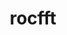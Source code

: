 ---
title: "rocfft"
layout: cache
categories: [package, develop]
meta: {"versions": ["6.1.2", "6.2.1"], "compilers": ["gcc@=11.4.0", "gcc@=13.2.0"], "oss": ["ubuntu22.04", "ubuntu24.04"], "platforms": ["linux"], "targets": ["x86_64_v3"], "stacks": ["e4s", "ml-linux-x86_64-rocm", "root"], "num_specs": 25, "num_specs_by_stack": {"root": 25, "e4s": 13, "ml-linux-x86_64-rocm": 12}}
spec_details: [{"hash": "7pfk53g5hfr2fgmtsxu6qumprhikhy3g", "compiler": "gcc@=11.4.0", "versions": ["6.2.1"], "os": "ubuntu22.04", "platform": "linux", "target": "x86_64_v3", "variants": ["amdgpu_target=auto", "amdgpu_target_sram_ecc=auto", "~asan", "build_system=cmake", "build_type=Release", "generator=make", "~ipo", "patches=0f79d30"], "stacks": ["root", "e4s"], "size": "-", "tarball": "https://binaries.spack.io/develop/build_cache/linux-ubuntu22.04-x86_64_v3/gcc-11.4.0/rocfft-6.2.1/linux-ubuntu22.04-x86_64_v3-gcc-11.4.0-rocfft-6.2.1-7pfk53g5hfr2fgmtsxu6qumprhikhy3g.spack"}, {"hash": "ry5w4z5thhc6zknk2vnfqvrkh6ppwyvi", "compiler": "gcc@=11.4.0", "versions": ["6.2.1"], "os": "ubuntu22.04", "platform": "linux", "target": "x86_64_v3", "variants": ["amdgpu_target=auto", "amdgpu_target_sram_ecc=auto", "~asan", "build_system=cmake", "build_type=Release", "generator=make", "~ipo", "patches=0f79d30"], "stacks": ["root", "e4s"], "size": "-", "tarball": "https://binaries.spack.io/develop/build_cache/linux-ubuntu22.04-x86_64_v3/gcc-11.4.0/rocfft-6.2.1/linux-ubuntu22.04-x86_64_v3-gcc-11.4.0-rocfft-6.2.1-ry5w4z5thhc6zknk2vnfqvrkh6ppwyvi.spack"}, {"hash": "apczgqfovvsb3qi3vbq5fqg63ijvxv27", "compiler": "gcc@=11.4.0", "versions": ["6.2.1"], "os": "ubuntu22.04", "platform": "linux", "target": "x86_64_v3", "variants": ["amdgpu_target=auto", "amdgpu_target_sram_ecc=auto", "~asan", "build_system=cmake", "build_type=Release", "generator=make", "~ipo", "patches=0f79d30"], "stacks": ["root", "e4s"], "size": "-", "tarball": "https://binaries.spack.io/develop/build_cache/linux-ubuntu22.04-x86_64_v3/gcc-11.4.0/rocfft-6.2.1/linux-ubuntu22.04-x86_64_v3-gcc-11.4.0-rocfft-6.2.1-apczgqfovvsb3qi3vbq5fqg63ijvxv27.spack"}, {"hash": "4catc25qwf56kb4ed3wlzkjgshhepyhg", "compiler": "gcc@=11.4.0", "versions": ["6.2.1"], "os": "ubuntu22.04", "platform": "linux", "target": "x86_64_v3", "variants": ["amdgpu_target=auto", "amdgpu_target_sram_ecc=auto", "~asan", "build_system=cmake", "build_type=Release", "generator=make", "~ipo", "patches=0f79d30"], "stacks": ["root", "e4s"], "size": "-", "tarball": "https://binaries.spack.io/develop/build_cache/linux-ubuntu22.04-x86_64_v3/gcc-11.4.0/rocfft-6.2.1/linux-ubuntu22.04-x86_64_v3-gcc-11.4.0-rocfft-6.2.1-4catc25qwf56kb4ed3wlzkjgshhepyhg.spack"}, {"hash": "wh2li6etv6gmqyid7nytp7r7ubjhe3ir", "compiler": "gcc@=11.4.0", "versions": ["6.2.1"], "os": "ubuntu22.04", "platform": "linux", "target": "x86_64_v3", "variants": ["amdgpu_target=auto", "amdgpu_target_sram_ecc=auto", "~asan", "build_system=cmake", "build_type=Release", "generator=make", "~ipo", "patches=0f79d30"], "stacks": ["root", "e4s"], "size": "-", "tarball": "https://binaries.spack.io/develop/build_cache/linux-ubuntu22.04-x86_64_v3/gcc-11.4.0/rocfft-6.2.1/linux-ubuntu22.04-x86_64_v3-gcc-11.4.0-rocfft-6.2.1-wh2li6etv6gmqyid7nytp7r7ubjhe3ir.spack"}, {"hash": "cba7lspdfzayxf4cry6gnqzwuvzoyvij", "compiler": "gcc@=11.4.0", "versions": ["6.2.1"], "os": "ubuntu22.04", "platform": "linux", "target": "x86_64_v3", "variants": ["amdgpu_target=auto", "amdgpu_target_sram_ecc=auto", "~asan", "build_system=cmake", "build_type=Release", "generator=make", "~ipo", "patches=0f79d30"], "stacks": ["root", "e4s"], "size": "-", "tarball": "https://binaries.spack.io/develop/build_cache/linux-ubuntu22.04-x86_64_v3/gcc-11.4.0/rocfft-6.2.1/linux-ubuntu22.04-x86_64_v3-gcc-11.4.0-rocfft-6.2.1-cba7lspdfzayxf4cry6gnqzwuvzoyvij.spack"}, {"hash": "imgc2r6i3wjnpnq64jfnxs7fhmzpegy7", "compiler": "gcc@=11.4.0", "versions": ["6.2.1"], "os": "ubuntu22.04", "platform": "linux", "target": "x86_64_v3", "variants": ["amdgpu_target=auto", "amdgpu_target_sram_ecc=auto", "~asan", "build_system=cmake", "build_type=Release", "generator=make", "~ipo", "patches=0f79d30"], "stacks": ["root", "e4s"], "size": "-", "tarball": "https://binaries.spack.io/develop/build_cache/linux-ubuntu22.04-x86_64_v3/gcc-11.4.0/rocfft-6.2.1/linux-ubuntu22.04-x86_64_v3-gcc-11.4.0-rocfft-6.2.1-imgc2r6i3wjnpnq64jfnxs7fhmzpegy7.spack"}, {"hash": "3avnymllgrlvisuhvir5idtluqrkgpid", "compiler": "gcc@=11.4.0", "versions": ["6.2.1"], "os": "ubuntu22.04", "platform": "linux", "target": "x86_64_v3", "variants": ["amdgpu_target=auto", "amdgpu_target_sram_ecc=auto", "~asan", "build_system=cmake", "build_type=Release", "generator=make", "~ipo", "patches=0f79d30"], "stacks": ["root", "e4s"], "size": "-", "tarball": "https://binaries.spack.io/develop/build_cache/linux-ubuntu22.04-x86_64_v3/gcc-11.4.0/rocfft-6.2.1/linux-ubuntu22.04-x86_64_v3-gcc-11.4.0-rocfft-6.2.1-3avnymllgrlvisuhvir5idtluqrkgpid.spack"}, {"hash": "6f4mcer5ejclo4itinq4xm6b7kk6n3fq", "compiler": "gcc@=11.4.0", "versions": ["6.2.1"], "os": "ubuntu22.04", "platform": "linux", "target": "x86_64_v3", "variants": ["amdgpu_target=auto", "amdgpu_target_sram_ecc=auto", "~asan", "build_system=cmake", "build_type=Release", "generator=make", "~ipo", "patches=0f79d30"], "stacks": ["root", "e4s"], "size": "-", "tarball": "https://binaries.spack.io/develop/build_cache/linux-ubuntu22.04-x86_64_v3/gcc-11.4.0/rocfft-6.2.1/linux-ubuntu22.04-x86_64_v3-gcc-11.4.0-rocfft-6.2.1-6f4mcer5ejclo4itinq4xm6b7kk6n3fq.spack"}, {"hash": "mde7o4lcqdi5ith3xdm2hs4tsm6df6yf", "compiler": "gcc@=11.4.0", "versions": ["6.2.1"], "os": "ubuntu22.04", "platform": "linux", "target": "x86_64_v3", "variants": ["amdgpu_target=auto", "amdgpu_target_sram_ecc=auto", "~asan", "build_system=cmake", "build_type=Release", "generator=make", "~ipo", "patches=0f79d30"], "stacks": ["root", "e4s"], "size": "-", "tarball": "https://binaries.spack.io/develop/build_cache/linux-ubuntu22.04-x86_64_v3/gcc-11.4.0/rocfft-6.2.1/linux-ubuntu22.04-x86_64_v3-gcc-11.4.0-rocfft-6.2.1-mde7o4lcqdi5ith3xdm2hs4tsm6df6yf.spack"}, {"hash": "hpmmfjyhpop63jaalnwfbnlnwer3kncf", "compiler": "gcc@=11.4.0", "versions": ["6.2.1"], "os": "ubuntu22.04", "platform": "linux", "target": "x86_64_v3", "variants": ["amdgpu_target=auto", "amdgpu_target_sram_ecc=auto", "~asan", "build_system=cmake", "build_type=Release", "generator=make", "~ipo", "patches=0f79d30"], "stacks": ["root", "e4s"], "size": "-", "tarball": "https://binaries.spack.io/develop/build_cache/linux-ubuntu22.04-x86_64_v3/gcc-11.4.0/rocfft-6.2.1/linux-ubuntu22.04-x86_64_v3-gcc-11.4.0-rocfft-6.2.1-hpmmfjyhpop63jaalnwfbnlnwer3kncf.spack"}, {"hash": "fndvae7wcmbzphgxnx3iyiciht2yfid6", "compiler": "gcc@=11.4.0", "versions": ["6.2.1"], "os": "ubuntu22.04", "platform": "linux", "target": "x86_64_v3", "variants": ["amdgpu_target=auto", "amdgpu_target_sram_ecc=auto", "~asan", "build_system=cmake", "build_type=Release", "generator=make", "~ipo", "patches=0f79d30"], "stacks": ["root", "e4s"], "size": "-", "tarball": "https://binaries.spack.io/develop/build_cache/linux-ubuntu22.04-x86_64_v3/gcc-11.4.0/rocfft-6.2.1/linux-ubuntu22.04-x86_64_v3-gcc-11.4.0-rocfft-6.2.1-fndvae7wcmbzphgxnx3iyiciht2yfid6.spack"}, {"hash": "wabdvvwc77i7qwghuhly47ryznfbjjqx", "compiler": "gcc@=11.4.0", "versions": ["6.2.1"], "os": "ubuntu22.04", "platform": "linux", "target": "x86_64_v3", "variants": ["amdgpu_target=auto", "amdgpu_target_sram_ecc=auto", "~asan", "build_system=cmake", "build_type=Release", "generator=make", "~ipo", "patches=0f79d30"], "stacks": ["root", "e4s"], "size": "-", "tarball": "https://binaries.spack.io/develop/build_cache/linux-ubuntu22.04-x86_64_v3/gcc-11.4.0/rocfft-6.2.1/linux-ubuntu22.04-x86_64_v3-gcc-11.4.0-rocfft-6.2.1-wabdvvwc77i7qwghuhly47ryznfbjjqx.spack"}, {"hash": "65xowcorwzfs3337xlsasrfaizq5obbp", "compiler": "gcc@=13.2.0", "versions": ["6.1.2"], "os": "ubuntu24.04", "platform": "linux", "target": "x86_64_v3", "variants": ["amdgpu_target=gfx90a", "amdgpu_target_sram_ecc=auto", "~asan", "build_system=cmake", "build_type=Release", "generator=make", "~ipo", "patches=0f79d30"], "stacks": ["root", "ml-linux-x86_64-rocm"], "size": "-", "tarball": "https://binaries.spack.io/develop/build_cache/linux-ubuntu24.04-x86_64_v3/gcc-13.2.0/rocfft-6.1.2/linux-ubuntu24.04-x86_64_v3-gcc-13.2.0-rocfft-6.1.2-65xowcorwzfs3337xlsasrfaizq5obbp.spack"}, {"hash": "ocym67e2gkbddgjynubzkc3rjpduwx3u", "compiler": "gcc@=13.2.0", "versions": ["6.1.2"], "os": "ubuntu24.04", "platform": "linux", "target": "x86_64_v3", "variants": ["amdgpu_target=gfx90a", "amdgpu_target_sram_ecc=auto", "~asan", "build_system=cmake", "build_type=Release", "generator=make", "~ipo", "patches=0f79d30"], "stacks": ["root", "ml-linux-x86_64-rocm"], "size": "-", "tarball": "https://binaries.spack.io/develop/build_cache/linux-ubuntu24.04-x86_64_v3/gcc-13.2.0/rocfft-6.1.2/linux-ubuntu24.04-x86_64_v3-gcc-13.2.0-rocfft-6.1.2-ocym67e2gkbddgjynubzkc3rjpduwx3u.spack"}, {"hash": "bceyyfp2y5lhmaz2mle2nat6gswffui4", "compiler": "gcc@=13.2.0", "versions": ["6.1.2"], "os": "ubuntu24.04", "platform": "linux", "target": "x86_64_v3", "variants": ["amdgpu_target=gfx90a", "amdgpu_target_sram_ecc=auto", "~asan", "build_system=cmake", "build_type=Release", "generator=make", "~ipo", "patches=0f79d30"], "stacks": ["root", "ml-linux-x86_64-rocm"], "size": "-", "tarball": "https://binaries.spack.io/develop/build_cache/linux-ubuntu24.04-x86_64_v3/gcc-13.2.0/rocfft-6.1.2/linux-ubuntu24.04-x86_64_v3-gcc-13.2.0-rocfft-6.1.2-bceyyfp2y5lhmaz2mle2nat6gswffui4.spack"}, {"hash": "4ecsjnghqye5qzs7ubxyauyn7jpkti6d", "compiler": "gcc@=13.2.0", "versions": ["6.1.2"], "os": "ubuntu24.04", "platform": "linux", "target": "x86_64_v3", "variants": ["amdgpu_target=gfx90a", "amdgpu_target_sram_ecc=auto", "~asan", "build_system=cmake", "build_type=Release", "generator=make", "~ipo", "patches=0f79d30"], "stacks": ["root", "ml-linux-x86_64-rocm"], "size": "-", "tarball": "https://binaries.spack.io/develop/build_cache/linux-ubuntu24.04-x86_64_v3/gcc-13.2.0/rocfft-6.1.2/linux-ubuntu24.04-x86_64_v3-gcc-13.2.0-rocfft-6.1.2-4ecsjnghqye5qzs7ubxyauyn7jpkti6d.spack"}, {"hash": "r3cfealpjpizv7sblhearcdrx2oqber4", "compiler": "gcc@=13.2.0", "versions": ["6.1.2"], "os": "ubuntu24.04", "platform": "linux", "target": "x86_64_v3", "variants": ["amdgpu_target=gfx90a", "amdgpu_target_sram_ecc=auto", "~asan", "build_system=cmake", "build_type=Release", "generator=make", "~ipo", "patches=0f79d30"], "stacks": ["root", "ml-linux-x86_64-rocm"], "size": "-", "tarball": "https://binaries.spack.io/develop/build_cache/linux-ubuntu24.04-x86_64_v3/gcc-13.2.0/rocfft-6.1.2/linux-ubuntu24.04-x86_64_v3-gcc-13.2.0-rocfft-6.1.2-r3cfealpjpizv7sblhearcdrx2oqber4.spack"}, {"hash": "tdecsczch7nuiztrnfwaahzvkltwzxle", "compiler": "gcc@=13.2.0", "versions": ["6.1.2"], "os": "ubuntu24.04", "platform": "linux", "target": "x86_64_v3", "variants": ["amdgpu_target=gfx90a", "amdgpu_target_sram_ecc=auto", "~asan", "build_system=cmake", "build_type=Release", "generator=make", "~ipo", "patches=0f79d30"], "stacks": ["root", "ml-linux-x86_64-rocm"], "size": "-", "tarball": "https://binaries.spack.io/develop/build_cache/linux-ubuntu24.04-x86_64_v3/gcc-13.2.0/rocfft-6.1.2/linux-ubuntu24.04-x86_64_v3-gcc-13.2.0-rocfft-6.1.2-tdecsczch7nuiztrnfwaahzvkltwzxle.spack"}, {"hash": "yebddv2kco55dl3sbwlvupznfvns3qqj", "compiler": "gcc@=13.2.0", "versions": ["6.1.2"], "os": "ubuntu24.04", "platform": "linux", "target": "x86_64_v3", "variants": ["amdgpu_target=gfx90a", "amdgpu_target_sram_ecc=auto", "~asan", "build_system=cmake", "build_type=Release", "generator=make", "~ipo", "patches=0f79d30"], "stacks": ["root", "ml-linux-x86_64-rocm"], "size": "-", "tarball": "https://binaries.spack.io/develop/build_cache/linux-ubuntu24.04-x86_64_v3/gcc-13.2.0/rocfft-6.1.2/linux-ubuntu24.04-x86_64_v3-gcc-13.2.0-rocfft-6.1.2-yebddv2kco55dl3sbwlvupznfvns3qqj.spack"}, {"hash": "ktzlvv2gioaogy4nbmfw3vzvkm5qu36r", "compiler": "gcc@=13.2.0", "versions": ["6.1.2"], "os": "ubuntu24.04", "platform": "linux", "target": "x86_64_v3", "variants": ["amdgpu_target=gfx90a", "amdgpu_target_sram_ecc=auto", "~asan", "build_system=cmake", "build_type=Release", "generator=make", "~ipo", "patches=0f79d30"], "stacks": ["root", "ml-linux-x86_64-rocm"], "size": "-", "tarball": "https://binaries.spack.io/develop/build_cache/linux-ubuntu24.04-x86_64_v3/gcc-13.2.0/rocfft-6.1.2/linux-ubuntu24.04-x86_64_v3-gcc-13.2.0-rocfft-6.1.2-ktzlvv2gioaogy4nbmfw3vzvkm5qu36r.spack"}, {"hash": "5ttpodierwg5nuxfsawublnro6ifv3ku", "compiler": "gcc@=13.2.0", "versions": ["6.1.2"], "os": "ubuntu24.04", "platform": "linux", "target": "x86_64_v3", "variants": ["amdgpu_target=gfx90a", "amdgpu_target_sram_ecc=auto", "~asan", "build_system=cmake", "build_type=Release", "generator=make", "~ipo", "patches=0f79d30"], "stacks": ["root", "ml-linux-x86_64-rocm"], "size": "-", "tarball": "https://binaries.spack.io/develop/build_cache/linux-ubuntu24.04-x86_64_v3/gcc-13.2.0/rocfft-6.1.2/linux-ubuntu24.04-x86_64_v3-gcc-13.2.0-rocfft-6.1.2-5ttpodierwg5nuxfsawublnro6ifv3ku.spack"}, {"hash": "okguva2pmp464l6x7p5mnvu6gqyfl3ox", "compiler": "gcc@=13.2.0", "versions": ["6.1.2"], "os": "ubuntu24.04", "platform": "linux", "target": "x86_64_v3", "variants": ["amdgpu_target=gfx90a", "amdgpu_target_sram_ecc=auto", "~asan", "build_system=cmake", "build_type=Release", "generator=make", "~ipo", "patches=0f79d30"], "stacks": ["root", "ml-linux-x86_64-rocm"], "size": "-", "tarball": "https://binaries.spack.io/develop/build_cache/linux-ubuntu24.04-x86_64_v3/gcc-13.2.0/rocfft-6.1.2/linux-ubuntu24.04-x86_64_v3-gcc-13.2.0-rocfft-6.1.2-okguva2pmp464l6x7p5mnvu6gqyfl3ox.spack"}, {"hash": "7e5zdgbgt7vle2qwjzr3sdrjslrmejcb", "compiler": "gcc@=13.2.0", "versions": ["6.1.2"], "os": "ubuntu24.04", "platform": "linux", "target": "x86_64_v3", "variants": ["amdgpu_target=gfx90a", "amdgpu_target_sram_ecc=auto", "~asan", "build_system=cmake", "build_type=Release", "generator=make", "~ipo", "patches=0f79d30"], "stacks": ["root", "ml-linux-x86_64-rocm"], "size": "-", "tarball": "https://binaries.spack.io/develop/build_cache/linux-ubuntu24.04-x86_64_v3/gcc-13.2.0/rocfft-6.1.2/linux-ubuntu24.04-x86_64_v3-gcc-13.2.0-rocfft-6.1.2-7e5zdgbgt7vle2qwjzr3sdrjslrmejcb.spack"}, {"hash": "adxuxhztkx7vsvltzrzrepn7wpq2ycu2", "compiler": "gcc@=13.2.0", "versions": ["6.1.2"], "os": "ubuntu24.04", "platform": "linux", "target": "x86_64_v3", "variants": ["amdgpu_target=gfx90a", "amdgpu_target_sram_ecc=auto", "~asan", "build_system=cmake", "build_type=Release", "generator=make", "~ipo", "patches=0f79d30"], "stacks": ["root", "ml-linux-x86_64-rocm"], "size": "-", "tarball": "https://binaries.spack.io/develop/build_cache/linux-ubuntu24.04-x86_64_v3/gcc-13.2.0/rocfft-6.1.2/linux-ubuntu24.04-x86_64_v3-gcc-13.2.0-rocfft-6.1.2-adxuxhztkx7vsvltzrzrepn7wpq2ycu2.spack"}]
---